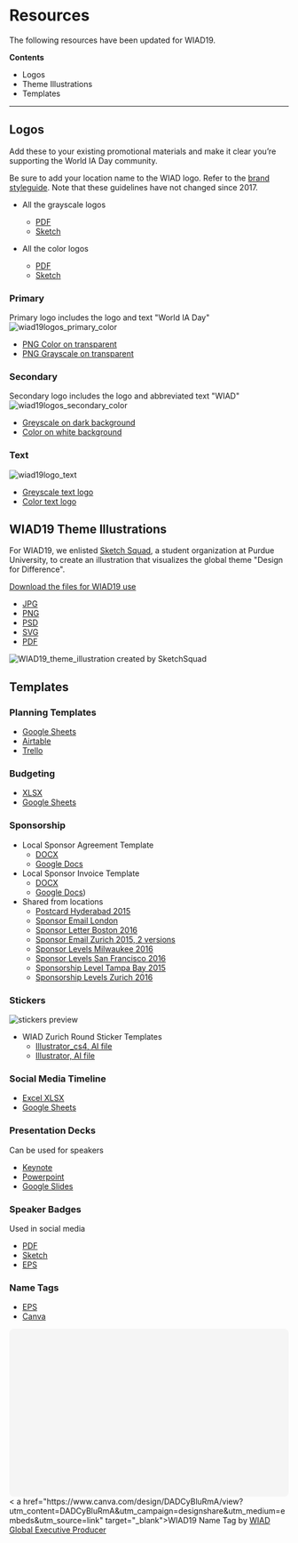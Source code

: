 # Resources

The following resources have been updated for WIAD19.

**Contents**
- Logos
- Theme Illustrations
- Templates

---

## Logos

Add these to your existing promotional materials and make it clear you’re supporting the World IA Day community.

Be sure to add your location name to the WIAD logo. Refer to the [brand styleguide](branding/WIAD17/WIAD17-Brand-guidelines.pdf). Note that these guidelines have not changed since 2017.

- All the grayscale logos
  - [PDF](branding/WIAD19/WIAD19-Logos/wiad19logosgrayscaleW.pdf)
  - [Sketch](branding/WIAD19/WIAD19-Logos/wiad19logosgrayscaleW.sketch)

- All the color logos
  - [PDF](branding/WIAD19/WIAD19-Logos/wiad19logoscolorW.pdf)
  - [Sketch](branding/WIAD19/WIAD19-Logos/wiad19logoscolorW.sketch)

### Primary
Primary logo includes the logo and text "World IA Day"
![wiad19logos_primary_color](branding/WIAD19/WIAD19-Logos/wiad19logos_primary_color.png)
- [PNG Color on transparent](branding/WIAD19/WIAD19-Logos/wiad19logos_primary_color.png)
- [PNG Grayscale on transparent](branding/WIAD19/WIAD19-Logos/wiad19logos_primary_greyscale.png)

### Secondary
Secondary logo includes the logo and abbreviated text "WIAD"
![wiad19logos_secondary_color](branding/WIAD19/WIAD19-Logos/wiad19logos_secondary_color.png)
- [Greyscale on dark background](branding/WIAD19/WIAD19-Logos/wiad19_secondary_greyscale_dark.png)
- [Color on white background](branding/WIAD19/WIAD19-Logos/wiad19logos_secondary_color.png)

### Text
![wiad19logo_text](branding/WIAD19/WIAD19-Logos/wiad19logos_text_color.png)
- [Greyscale text logo](branding/WIAD19/WIAD19-Logos/wiad19logos_text-logo_greyscale.png)
- [Color text logo](branding/WIAD19/WIAD19-Logos/wiad19logos_text_color.png)

## WIAD19 Theme Illustrations
For WIAD19, we enlisted [Sketch Squad](https://www.facebook.com/SketchSquad123/), a student organization at Purdue University, to create an illustration that visualizes the global theme "Design for Difference".

[Download the files for WIAD19 use](branding/WIAD19/WIAD19_theme_illustration.zip)
- [JPG](branding/WIAD19/WIAD19_theme_illustration/WIAD19_designfordifference.jpg)
- [PNG](branding/WIAD19/WIAD19_theme_illustration/WIAD19_designfordifference.png)
- [PSD](branding/WIAD19/WIAD19_theme_illustration/WIAD19_designfordifference.psd)
- [SVG](branding/WIAD19/WIAD19_theme_illustration/WIAD19_designfordifference.svg)
- [PDF](branding/WIAD19/WIAD19_theme_illustration/WIAD19_designfordifference.pdf)

![WIAD19_theme_illustration created by SketchSquad](branding/WIAD19/WIAD19_theme_illustration/WIAD19_designfordifference.png)


## Templates

### Planning Templates
- [Google Sheets](https://docs.google.com/spreadsheets/d/1UhHgN5sBw4mg1OFH4Om9L_H7WkYimvYdTvfjwkuryj0/edit?usp=sharing)
- [Airtable](https://airtable.com/shr9Duzt4BGyMnFqB)
- [Trello](https://trello.com/b/G89JhAqo)

### Budgeting
- [XLSX](resources/templates/Budget-Template.xlsx)
- [Google Sheets](https://drive.google.com/open?id=1xzoZakOEnPWtNcXJGPXyeMr4FBkduF_fV-FPRmWLHOA)

### Sponsorship
- Local Sponsor Agreement Template
  - [DOCX](resources/templates/Sponsorship/Local-Sponsor-Agreement-Template.docx)
  - [Google Docs](https://drive.google.com/open?id=1sLRu-6qQ8ayuO58EVBRcrQEpnpy6aAMmOuZqDNEa5KA)
- Local Sponsor Invoice Template
  - [DOCX](resources/templates/Sponsorship/Local-Sponsor-Invoice-Template.docx)
  - [Google Docs](https://drive.google.com/open?id=1vyTt7ob5eDKWHPVeeJGFl1YZOycsyEn-b9jo-3iTMSQ))
- Shared from locations
    - [Postcard Hyderabad 2015](resources/shared/sponsorship/Postcard-Hyderabad-2015.pdf)
    - [Sponsor Email London](resources/shared/sponsorship/Sponsor-Email-London.docx)
    - [Sponsor Letter Boston 2016](resources/shared/sponsorship/Sponsor-Letter-Boston-2016.pdf)
    - [Sponsor Email Zurich 2015, 2 versions](resources/shared/sponsorship/Sponsor-Letter-Zurich-2015-2-versions.pdf)
    - [Sponsor Levels Milwaukee 2016](resources/shared/sponsorship/Sponsor-Levels-Milwaukee-2016.pdf)
    - [Sponsor Levels San Francisco 2016](resources/shared/sponsorship/Sponsor-Levels-San-Francisco-2016.png)
    - [Sponsorship Level Tampa Bay 2015](resources/shared/sponsorship/Sponsorship-Levels-Tampa-Bay-2015.png)
    - [Sponsorship Levels Zurich 2016](resources/shared/sponsorship/Sponsorship-Levels-Zurich-2016.docx)

### Stickers
![stickers preview](resources/shared/stickers/WIAD-Zürich-Round-Sticker-Template/stickers_preview.png)
- WIAD Zurich Round Sticker Templates
  - [Illustrator_cs4, AI file](https://drive.google.com/open?id=0BxSSYaHvRUf1YUhGQzRTVTJVYTA)
  - [Illustrator, AI file](https://drive.google.com/open?id=0BxSSYaHvRUf1elQtUk5CaGh3QVU)

### Social Media Timeline
- [Excel XLSX](resources/templates/Social-Media-Timeline-Template.xlsx)
- [Google Sheets](https://docs.google.com/spreadsheets/d/1CUj-dDC5GT_jNJiF0Ij9YwjespKvM_pVVtdpxL_Xjqk/edit?usp=sharing)

### Presentation Decks
Can be used for speakers
- [Keynote](resources/templates/Speakers/WIAD19/WIAD19-Speaker-Presenter-Deck.key)
- [Powerpoint](resources/templates/Speakers/WIAD19/WIAD19-Speaker-Presenter-Deck.pptx)
- [Google Slides](https://docs.google.com/presentation/d/1731ppMLXU9RWSaIsqNwo9BAzLCzerRTyf35tcrYtqUk/edit?usp=sharing)

### Speaker Badges
Used in social media
- [PDF](resources/templates/Speakers/WIAD19/WIAD19-SOCIAL_SQUARE_SPEAKER.pdf)
- [Sketch](resources/templates/Speakers/WIAD19/WIAD19-SOCIAL_SQUARE_SPEAKER.sketch)
- [EPS](resources/templates/Speakers/WIAD19/WIAD19-SOCIAL_SQUARE_SPEAKER.eps)

### Name Tags
- [EPS](resources/templates/WIAD_NAMETAGS.eps)
- [Canva](https://www.canva.com/design/DADCyBluRmA/share?role=EDITOR&token=0ayaURX7irmq6QkSlXZrlQ&utm_content=DADCyBluRmA&utm_campaign=designshare&utm_medium=link&utm_source=sharebutton)

<div class="canva-embed" data-height-ratio="0.5882" data-design-id="DADCyBluRmA" style="padding:58.81999999999999% 5px 5px 5px;background:rgba(0,0,0,0.03);border-radius:8px;"></div>
<script async src="https://sdk.canva.com/v1/embed.js"></script>< a href="https://www.canva.com/design/DADCyBluRmA/view?utm_content=DADCyBluRmA&utm_campaign=designshare&utm_medium=embeds&utm_source=link" target="_blank">WIAD19 Name Tag</a> by <a href="https://www.canva.com/producer95?utm_campaign=designshare&utm_medium=embeds&utm_source=link" target="_blank">WIAD Global Executive Producer</a>
